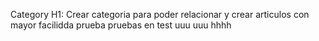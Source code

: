Category
H1: Crear categoria para poder relacionar y crear articulos con mayor facilidda
prueba
pruebas en test
uuu
uuu
hhhh